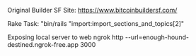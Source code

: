 Original Builder SF Site: https://www.bitcoinbuildersf.com/

Rake Task:
"bin/rails "import:import_sections_and_topics[2]" 

Exposing local server to web
ngrok http --url=enough-hound-destined.ngrok-free.app 3000

